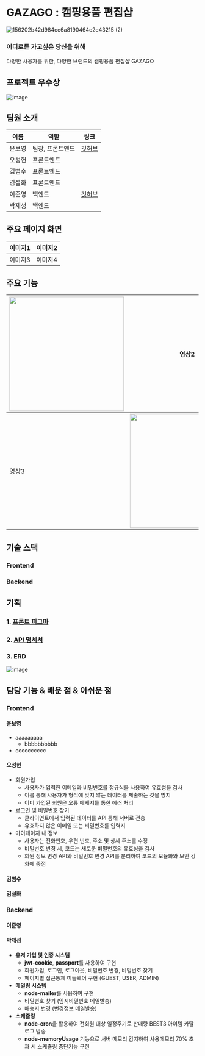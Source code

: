 GAZAGO : 캠핑용품 편집샵
====
![156202b42d984ce6a8190464c2e43215 (2)](https://github.com/elice-team03/gazago/assets/87300419/c860f127-8a96-4457-8600-cbbf7b09f3f1)<br/>
### 어디로든 가고싶은 당신을 위해
다양한 사용자를 위한, 다양한 브랜드의 캠핑용품 편집샵 GAZAGO   

프로젝트 우수상
----
![image](https://github.com/elice-team03/gazago/assets/87300419/d3f9b151-30fd-409d-9470-e793b12d751d)

팀원 소개
----
|이름|역할|링크|
|------|---|---|
|윤보영| 팀장, 프론트엔드|[깃허브](https://github.com/BoyoungYun)|
|오성현| 프론트엔드||
|김범수| 프론트엔드||
|김설화| 프론트엔드||
|이준영| 백엔드|[깃허브](https://github.com/given02)|
|박제성| 백엔드||

주요 페이지 화면
----
|이미지1|이미지2|
|------|---|
|이미지3|이미지4|

주요 기능
----
|<img src="https://github.com/elice-team03/gazago/assets/133957930/fcf147b9-6a56-4bff-a3b7-f23c15315f1f" width="300px">|영상2|
|------|---|
|영상3|<img src="https://github.com/elice-team03/gazago/assets/126126067/ea9f871b-1ac6-468c-b284-b85c923f7a49" width="300px"/>|


기술 스택
----
### Frontend
### Backend

기획
----
### 1. [프론트 피그마](https://www.figma.com/file/3v9IIxkNrYgIHYfiEu5lxp/Untitled?type=design&node-id=0-1&mode=design&t=UPp46GXNZMoWPAIc-0)
### 2. [API 명세서](https://www.postman.com/grey-shadow-358682/workspace/elice-project-1-team-3/request/25191700-a6b53621-9ccb-4152-bb93-924740d36b78)
### 3. ERD
![image](https://github.com/elice-team03/gazago/assets/39878215/c21c5052-0638-4ac6-8964-d5d752980adf)


담당 기능 & 배운 점 & 아쉬운 점
----
### Frontend
#### 윤보영
* aaaaaaaaa
  * bbbbbbbbbb
* cccccccccc
#### 오성현
* 회원가입
  * 사용자가 입력한 이메일과 비밀번호를 정규식을 사용하여 유효성을 검사
  * 이를 통해 사용자가 형식에 맞지 않는 데이터를 제출하는 것을 방지
  * 이미 가입된 회원은 오류 메세지를 통한 에러 처리
* 로그인 및 비밀번호 찾기
  * 클라이언트에서 입력된 데이터를 API 통해 서버로 전송
  * 유효하지 않은 이메일 또는 비밀번호를 입력지
* 마이페이지 내 정보
  * 사용자는 전화번호, 우편 번호, 주소 및 상세 주소를 수정
  * 비밀번호 변경 시, 코드는 새로운 비밀번호의 유효성을 검사
  * 회원 정보 변경 API와 비밀번호 변경 API를 분리하여 코드의 모듈화와 보안 강화에 중점
#### 김범수

#### 김설화

### Backend
#### 이준영

#### 박제성
- **유저 가입 및 인증 시스템**
  * **jwt-cookie**, **passport**를 사용하여 구현
  * 회원가입, 로그인, 로그아웃, 비밀번호 변경, 비밀번호 찾기
  * 페이지별 접근통제 미들웨어 구현 (GUEST, USER, ADMIN)
- **메일링 시스템**
  * **node-mailer**를 사용하여 구현
  * 비밀번호 찾기 (임시비밀번호 메일발송)
  * 배송지 변경 (변경정보 메일발송)
- **스케쥴링**
  * **node-cron**을 활용하여 전회원 대상 일정주기로 판매량 BEST3 아이템 카탈로그 발송
  * **node-memoryUsage** 기능으로 서버 메모리 감지하여 사용메모리 70% 초과 시 스케쥴링 중단기능 구현  

